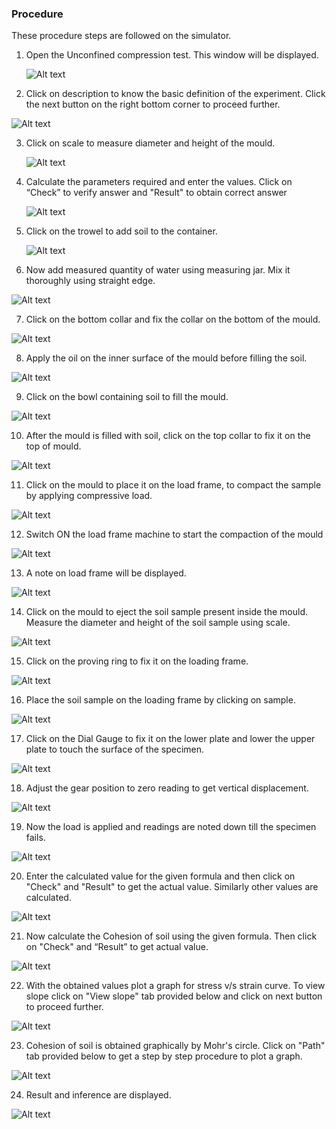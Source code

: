 ### Procedure
These procedure steps are followed on the simulator.

1. Open the  Unconfined compression test. This window will be displayed.

   ![Alt text](images/1.png)      

2. Click on description to know the basic definition of the experiment. Click the next button on the right bottom corner to proceed further.

 ![Alt text](images/2.1.png)

3. Click on scale to measure diameter and height of the mould.

   ![Alt text](images/3.1.png)

4. Calculate the parameters required and enter  the  values. Click on “Check” to verify answer and "Result" to obtain correct answer

     ![Alt text](images/4.1.png)

5. Click on the trowel to add soil to the container.

     ![Alt text](images/5.1.png)

6. Now add measured quantity of water using measuring jar. Mix it thoroughly using straight edge.

![Alt text](images/7.1.png)

7. Click on the bottom collar and fix the collar on the bottom of the  mould.

![Alt text](images/10.1.png)


8. Apply the oil on the inner surface of the mould before filling the soil.

![Alt text](images/9.1.png)

9. Click on the bowl containing soil to fill the mould.

  ![Alt text](images/11.1.png)  

10.  After the mould is filled with soil, click on the top collar to fix it on the top of  mould.

   ![Alt text](images/12.1.png)


11. Click on the mould to place it on the load frame, to compact the sample by applying compressive load.

![Alt text](images/13.1.png)

12. Switch ON the load frame machine to start the compaction of the mould

   ![Alt text](images/15.1.png)


13. A note on load frame will be displayed.

  ![Alt text](images/16.1.png)

14. Click on the mould to eject the soil sample present inside the mould. Measure the diameter and height of the soil sample using scale.

  ![Alt text](images/17.1.png)



15. Click on the proving ring to fix it on the loading frame.

 ![Alt text](images/19.1.png)

16. Place the soil sample on the loading frame by clicking on sample.

 ![Alt text](images/20.1.png)

17. Click on the Dial Gauge to fix it on the lower plate and lower the upper plate to touch the surface of the specimen.

 ![Alt text](images/21.5.png)

18. Adjust the gear position to zero reading to get vertical displacement.

 ![Alt text](images/26.1.png)

19. Now the load is applied and readings are noted down till the specimen fails.

 ![Alt text](images/27.1.png)

20. Enter the calculated value for the given formula and then click on "Check" and "Result" to get the actual value. Similarly other values are calculated.

 ![Alt text](images/28.1.png)

21. Now calculate the Cohesion of soil using the given formula. Then click on "Check"
 and “Result” to get actual value.
 
  ![Alt text](images/25.1.png)

22. With the obtained values plot a graph for stress v/s strain curve. To view slope click on "View slope" tab provided below and click on next button to proceed further.

  ![Alt text](images/31.1.png)

23. Cohesion of soil is obtained graphically by Mohr's circle. Click on "Path" tab provided below to get a step by step procedure to plot a graph.

  ![Alt text](images/32.1.png)

24. Result and inference are displayed.

 ![Alt text](images/33.1.png)
